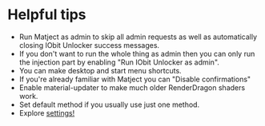 # Helpful tips

* Run Matject as admin to skip all admin requests as well as automatically closing IObit Unlocker success messages.  
* If you don't want to run the whole thing as admin then you can only run the injection part by enabling "Run IObit Unlocker as admin".
* You can make desktop and start menu shortcuts.
* If you're already familiar with Matject you can "Disable confirmations"
* Enable material-updater to make much older RenderDragon shaders work.
* Set default method if you usually use just one method.
* Explore [settings!](/docs/matject-settings-explained)